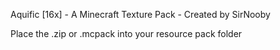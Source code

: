 Aquific [16x] - A Minecraft Texture Pack - Created by SirNooby

Place the .zip or .mcpack into your resource pack folder
